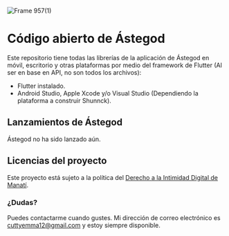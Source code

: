 ![Frame 957(1)](https://github.com/TornadoAzul/astegod/assets/40547556/4f8c36fc-ced8-452b-9cb7-9ebcbb2e14ed)
# Código abierto de Ástegod
Este repositorio tiene todas las librerías de la aplicación de Ástegod
en móvil, escritorio y otras plataformas por medio del framework de
Flutter (Al ser en base en API, no son todos los archivos):

- Flutter instalado.
- Android Studio, Apple Xcode y/o Visual Studio (Dependiendo la plataforma
  a construir Shunnck).

## Lanzamientos de Ástegod
Ástegod no ha sido lanzado aún.

## Licencias del proyecto
Este proyecto está sujeto a la política del [Derecho a la Intimidad Digital de Manatí](https://github.com/TornadoAzul/intimidad-digital-manati).

### ¿Dudas?
Puedes contactarme cuando gustes. Mi dirección de correo electrónico es 
cuttyemma12@gmail.com y estoy siempre disponible.
